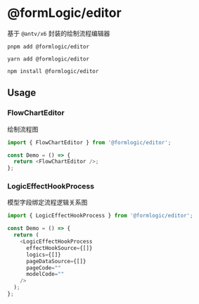 # @formLogic/editor

基于 `@antv/x6` 封装的绘制流程编辑器

```pnpm
pnpm add @formlogic/editor
```

```yarn
yarn add @formlogic/editor
```

```npm
npm install @formlogic/editor
```

## Usage

### FlowChartEditor

绘制流程图

```js
import { FlowChartEditor } from '@formlogic/editor';

const Demo = () => {
  return <FlowChartEditor />;
};
```

### LogicEffectHookProcess

模型字段绑定流程逻辑关系图

```js
import { LogicEffectHookProcess } from '@formlogic/editor';

const Demo = () => {
  return (
    <LogicEffectHookProcess
      effectHookSource={[]}
      logics={[]}
      pageDataSource={[]}
      pageCode=""
      modelCode=""
    />
  );
};
```

